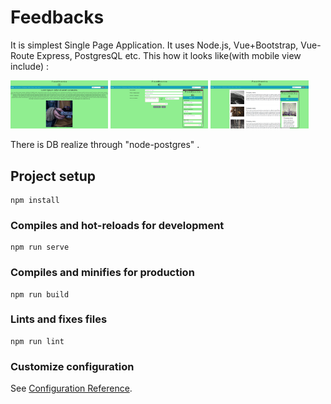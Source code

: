 # Feedbacks 

It is simplest Single Page Application. It uses Node.js, Vue+Bootstrap, Vue-Route Express, PostgresQL etc. 
This how it looks like(with mobile view include) : 
<p>
<img src="public/img/Screenshot_1.png" width="31%" height="auto" />
<img src="public/img/Screenshot_2.png" width="31%" height="auto" />
<img src="public/img/Screenshot_3.png" width="31%" height="auto" />
</p>

There is DB realize through "node-postgres" .

## Project setup
```
npm install
```

### Compiles and hot-reloads for development
```
npm run serve
```

### Compiles and minifies for production
```
npm run build
```

### Lints and fixes files
```
npm run lint
```

### Customize configuration
See [Configuration Reference](https://cli.vuejs.org/config/).

